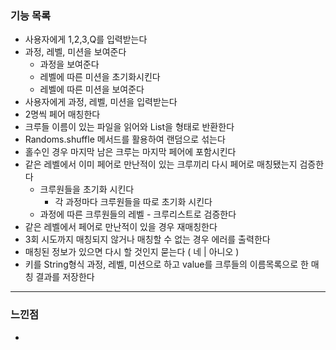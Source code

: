 ### 기능 목록

- 사용자에게 1,2,3,Q를 입력받는다
- 과정, 레벨, 미션을 보여준다
    - 과정을 보여준다
    - 레벨에 따른 미션을 초기화시킨다
    - 레벨에 따른 미션을 보여준다
- 사용자에게 과정, 레벨, 미션을 입력받는다
- 2명씩 페어 매칭한다
- 크루들 이름이 있는 파일을 읽어와 List<String>을 형태로 반환한다
- Randoms.shuffle 메서드를 활용하여 랜덤으로 섞는다
- 홀수인 경우 마지막 남은 크루는 마지막 페어에 포함시킨다
- 같은 레벨에서 이미 페어로 만난적이 있는 크루끼리 다시 페어로 매칭됐는지 검증한다
    - 크루원들을 초기화 시킨다
        - 각 과정마다 크루원들을 따로 초기화 시킨다
    - 과정에 따른 크루원들의 레벨 - 크루리스트로 검증한다
- 같은 레벨에서 페어로 만난적이 있을 경우 재매칭한다
- 3회 시도까지 매칭되지 않거나 매칭할 수 없는 경우 에러를 출력한다
- 매칭된 정보가 있으면 다시 할 것인지 묻는다 ( 네 | 아니오 )
- 키를 String형식 과정, 레벨, 미션으로 하고 value를 크루들의 이름목록으로 한 매칭 결과를 저장한다



---
### 느낀점

- 